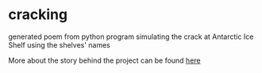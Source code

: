 # cracking
generated poem from python program simulating the crack at Antarctic Ice Shelf using the shelves' names

More about the story behind the project can be found [here](https://www.shelleyhu.net/cracking)
